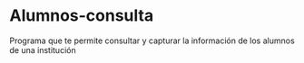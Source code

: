 # Alumnos-consulta
Programa que te permite consultar y capturar la información de los alumnos de una institución

